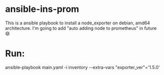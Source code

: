 # ansible-ins-prom
This is a ansible playbook to install a node_exporter on debian, amd64 architecture. I'm going to add "auto adding node to prometheus" in future 😄

# Run:

ansible-playbook main.yaml -i inventory --extra-vars "exporter_ver"='1.5.0'
